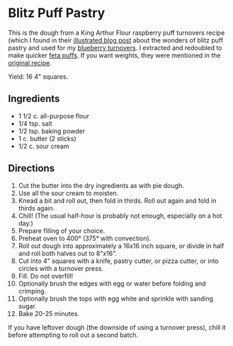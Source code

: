 # Blitz Puff Pastry

This is the dough from a King Arthur Flour raspberry puff turnovers recipe (which I found in their [illustrated blog post](http://www.kingarthurflour.com/blog/2009/07/02/love-flaky-turnovers-dont-love-fussing-blitz-puff-to-the-rescue/) about the wonders of blitz puff pastry and used for my [blueberry turnovers](../pie/blueberryTurnovers.md).  I extracted and redoubled to make quicker [feta puffs](../pie/fetaPuffs.md).  If you want weights, they were mentioned in the [original recipe](http://www.kingarthurflour.com/recipes/raspberry-puff-turnovers-recipe).

Yield: 16 4" squares.

## Ingredients

* 1 1/2 c. all-purpose flour 
* 1/4 tsp. salt
* 1/2 tsp. baking powder
* 1 c. butter (2 sticks)
* 1/2 c. sour cream

## Directions

1. Cut the butter into the dry ingredients as with pie dough.
2. Use all the sour cream to moisten.
3. Knead a bit and roll out, then fold in thirds.  Roll out again and fold in thirds again.
4. Chill!  (The usual half-hour is probably not enough, especially on a hot day.)
5. Prepare filling of your choice.
6. Preheat oven to 400° (375° with convection).
7. Roll out dough into approximately a 16x16 inch square, or divide in half and roll both halves out to 8"x16".
8. Cut into 4" squares with a knife, pastry cutter, or pizza cutter, or into circles with a turnover press.
9. Fill.  Do not overfill!
10. Optionally brush the edges with egg or water before folding and crimping.
11. Optionally brush the tops with egg white and sprinkle with sanding sugar.
12. Bake 20-25 minutes.

If you have leftover dough (the downside of using a turnover press), chill it before attempting to roll out a second batch.
